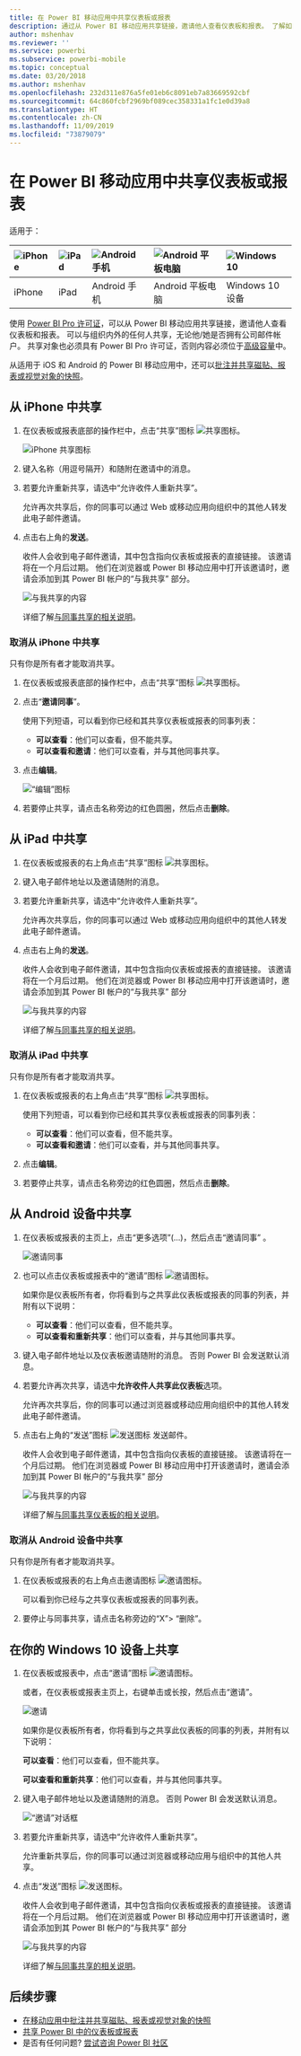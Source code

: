 ```yaml
---
title: 在 Power BI 移动应用中共享仪表板或报表
description: 通过从 Power BI 移动应用共享链接，邀请他人查看仪表板和报表。 了解如何操作。
author: mshenhav
ms.reviewer: ''
ms.service: powerbi
ms.subservice: powerbi-mobile
ms.topic: conceptual
ms.date: 03/20/2018
ms.author: mshenhav
ms.openlocfilehash: 232d311e876a5fe01eb6c8091eb7a83669592cbf
ms.sourcegitcommit: 64c860fcbf2969bf089cec358331a1fc1e0d39a8
ms.translationtype: HT
ms.contentlocale: zh-CN
ms.lasthandoff: 11/09/2019
ms.locfileid: "73879079"
---
```

# <a name="share-a-dashboard-or-report-from-the-power-bi-mobile-apps"></a>在 Power BI 移动应用中共享仪表板或报表
适用于：

| ![iPhone](./media/mobile-share-dashboard-from-the-mobile-apps/iphone-logo-50-px.png) | ![iPad](./media/mobile-share-dashboard-from-the-mobile-apps/ipad-logo-50-px.png) | ![Android 手机](./media/mobile-share-dashboard-from-the-mobile-apps/android-phone-logo-50-px.png) | ![Android 平板电脑](./media/mobile-share-dashboard-from-the-mobile-apps/android-tablet-logo-50-px.png) | ![Windows 10](./media/mobile-share-dashboard-from-the-mobile-apps/win-10-logo-50-px.png) |
|:--- |:--- |:--- |:--- |:--- |
| iPhone |iPad |Android 手机 |Android 平板电脑 |Windows 10 设备 |

使用 [Power BI Pro 许可证](../../service-features-license-type.md)，可以从 Power BI 移动应用共享链接，邀请他人查看仪表板和报表。 可以与组织内外的任何人共享，无论他/她是否拥有公司邮件帐户。 共享对象也必须具有 Power BI Pro 许可证，否则内容必须位于[高级容量](../../service-premium-what-is.md)中。

从适用于 iOS 和 Android 的 Power BI 移动应用中，还可以[批注并共享磁贴、报表或视觉对象的快照](mobile-annotate-and-share-a-tile-from-the-mobile-apps.md)。 

## <a name="share-from-your-iphone"></a>从 iPhone 中共享
1. 在仪表板或报表底部的操作栏中，点击“共享”图标 ![共享图标](././media/mobile-share-dashboard-from-the-mobile-apps/power-bi-iphone-share-dashboard-icon.png)。 
   
   ![iPhone 共享图标](./media/mobile-share-dashboard-from-the-mobile-apps/power-bi-iphone-dashboard-invite.png)
2. 键入名称（用逗号隔开）和随附在邀请中的消息。
3. 若要允许重新共享，请选中“允许收件人重新共享”。 
   
   允许再次共享后，你的同事可以通过 Web 或移动应用向组织中的其他人转发此电子邮件邀请。
5. 点击右上角的**发送**。
   
   收件人会收到电子邮件邀请，其中包含指向仪表板或报表的直接链接。 该邀请将在一个月后过期。 他们在浏览器或 Power BI 移动应用中打开该邀请时，邀请会添加到其 Power BI 帐户的“与我共享”  部分。
   
   ![与我共享的内容](./././media/mobile-share-dashboard-from-the-mobile-apps/power-bi-iphone-shared-with-me-left-nav.png)
   
   详细了解[与同事共享的相关说明](../../service-share-dashboards.md)。

### <a name="unshare-from-your-iphone"></a>取消从 iPhone 中共享
只有你是所有者才能取消共享。

1. 在仪表板或报表底部的操作栏中，点击“共享”图标 ![共享图标](././media/mobile-share-dashboard-from-the-mobile-apps/power-bi-iphone-share-dashboard-icon.png)。 
2. 点击“**邀请同事**”。
   
   使用下列短语，可以看到你已经和其共享仪表板或报表的同事列表：
   
   * **可以查看**：他们可以查看，但不能共享。
   * **可以查看和邀请**：他们可以查看，并与其他同事共享。
1. 点击**编辑**。
   
    ![“编辑”图标](./media/mobile-share-dashboard-from-the-mobile-apps/power-bi-iphone-edit-invite-dashboard.png)
4. 若要停止共享，请点击名称旁边的红色圆圈，然后点击**删除**。

## <a name="share-from-your-ipad"></a>从 iPad 中共享
1. 在仪表板或报表的右上角点击“共享”图标 ![共享图标](././media/mobile-share-dashboard-from-the-mobile-apps/pbi_ipad_shareiconblk.png)。 
2. 键入电子邮件地址以及邀请随附的消息。
3. 若要允许重新共享，请选中“允许收件人重新共享”。 
   
   允许再次共享后，你的同事可以通过 Web 或移动应用向组织中的其他人转发此电子邮件邀请。 

4. 点击右上角的**发送**。
   
   收件人会收到电子邮件邀请，其中包含指向仪表板或报表的直接链接。 该邀请将在一个月后过期。 他们在浏览器或 Power BI 移动应用中打开该邀请时，邀请会添加到其 Power BI 帐户的“与我共享”  部分
   
   ![与我共享的内容](./././media/mobile-share-dashboard-from-the-mobile-apps/power-bi-iphone-shared-with-me-left-nav.png)
   
   详细了解[与同事共享的相关说明](../../service-share-dashboards.md)。

### <a name="unshare-from-your-ipad"></a>取消从 iPad 中共享
只有你是所有者才能取消共享。

1. 在仪表板或报表的右上角点击“共享”图标 ![共享图标](././media/mobile-share-dashboard-from-the-mobile-apps/pbi_ipad_shareiconblk.png)。 
   
   使用下列短语，可以看到你已经和其共享仪表板或报表的同事列表：
   
   * **可以查看**：他们可以查看，但不能共享。
   * **可以查看和邀请**：他们可以查看，并与其他同事共享。
2. 点击**编辑**。
3. 若要停止共享，请点击名称旁边的红色圆圈，然后点击**删除**。

## <a name="share-from-your-android-device"></a>从 Android 设备中共享
1. 在仪表板或报表的主页上，点击“更多选项”(...)，然后点击“邀请同事”   。
   
   ![邀请同事](./media/mobile-share-dashboard-from-the-mobile-apps/power-bi-android-tablet-share-dashboard.png)
2. 也可以点击仪表板或报表中的“邀请”图标 ![邀请图标](././media/mobile-share-dashboard-from-the-mobile-apps/power-bi-android-invite-icon.png)。

    如果你是仪表板所有者，你将看到与之共享此仪表板或报表的同事的列表，并附有以下说明：

    -   **可以查看**：他们可以查看，但不能共享。
    -   **可以查看和重新共享**：他们可以查看，并与其他同事共享。

1. 键入电子邮件地址以及仪表板邀请随附的消息。 否则 Power BI 会发送默认消息。
2. 若要允许再次共享，请选中**允许收件人共享此仪表板**选项。
   
   允许再次共享后，你的同事可以通过浏览器或移动应用向组织中的其他人转发此电子邮件邀请。
   
1. 点击右上角的“发送”图标 ![发送图标](./media/mobile-share-dashboard-from-the-mobile-apps/pbi_andr_sendplane.png) 发送邮件。 
   
   收件人会收到电子邮件邀请，其中包含指向仪表板的直接链接。 该邀请将在一个月后过期。 他们在浏览器或 Power BI 移动应用中打开该邀请时，邀请会添加到其 Power BI 帐户的“与我共享”  部分
   
   ![与我共享的内容](./media/mobile-share-dashboard-from-the-mobile-apps/power-bi-android-shared-with-me-left-nav.png)
   
   详细了解[与同事共享仪表板的相关说明](../../service-share-dashboards.md)。

### <a name="unshare-from-your-android-device"></a>取消从 Android 设备中共享
只有你是所有者才能取消共享。

1. 在仪表板或报表的右上角点击邀请图标 ![邀请图标](././media/mobile-share-dashboard-from-the-mobile-apps/power-bi-android-invite-icon.png)。 
   
   可以看到你已经与之共享仪表板或报表的同事列表。
2. 要停止与同事共享，请点击名称旁边的“X”\> “删除”。  

## <a name="share-from-your-windows-10-device"></a>在你的 Windows 10 设备上共享
1. 在仪表板或报表中，点击“邀请”图标 ![邀请图标](./media/mobile-share-dashboard-from-the-mobile-apps/pbi_andr_inviteicon.png)。
   
   或者，在仪表板或报表主页上，右键单击或长按，然后点击“邀请”。 
   
   ![邀请](./media/mobile-share-dashboard-from-the-mobile-apps/pbi_win10_sharedash.png)
   
   如果你是仪表板所有者，你将看到与之共享此仪表板的同事的列表，并附有以下说明：
   
   **可以查看**：他们可以查看，但不能共享。
   
   **可以查看和重新共享**：他们可以查看，并与其他同事共享。
2. 键入电子邮件地址以及邀请随附的消息。 否则 Power BI 会发送默认消息。
   
   ![“邀请”对话框](./media/mobile-share-dashboard-from-the-mobile-apps/power-bi-windows-10-share-dashboard.png)
3. 若要允许重新共享，请选中“允许收件人重新共享”。 
   
   允许重新共享后，你的同事可以通过浏览器或移动应用与组织中的其他人共享。
   
1. 点击“发送”图标 ![发送图标](./media/mobile-share-dashboard-from-the-mobile-apps/pbi_win10ph_sendicon.png)。 
   
   收件人会收到电子邮件邀请，其中包含指向仪表板或报表的直接链接。 该邀请将在一个月后过期。 他们在浏览器或 Power BI 移动应用中打开该邀请时，邀请会添加到其 Power BI 帐户的“与我共享”  部分
   
   ![与我共享的内容](./././media/mobile-share-dashboard-from-the-mobile-apps/power-bi-iphone-shared-with-me-left-nav.png)
   
   详细了解[与同事共享的相关说明](../../service-share-dashboards.md)。

## <a name="next-steps"></a>后续步骤
* [在移动应用中批注并共享磁贴、报表或视觉对象的快照](mobile-annotate-and-share-a-tile-from-the-mobile-apps.md)
* [共享 Power BI 中的仪表板或报表](../../service-share-dashboards.md)
* 是否有任何问题? [尝试咨询 Power BI 社区](https://community.powerbi.com/)

